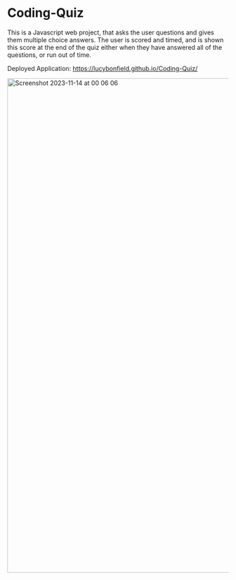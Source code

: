 # Coding-Quiz

This is a Javascript web project, that asks the user questions and gives them multiple choice answers. The user is scored and timed, and is shown this score at the end of the quiz either when they have answered all of the questions, or run out of time.

Deployed Application: https://lucybonfield.github.io/Coding-Quiz/ 

<img width="1125" alt="Screenshot 2023-11-14 at 00 06 06" src="https://github.com/lucybonfield/Coding-Quiz/assets/40248317/f62aaef5-20a5-47ae-8a4a-0ffd2b80dcd9">
